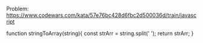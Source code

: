 Problem: https://www.codewars.com/kata/57e76bc428d6fbc2d500036d/train/javascript

function stringToArray(string){
const strArr = string.split(' ');
return strArr;
}
